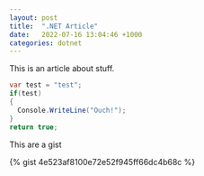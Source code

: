 ```yaml
---
layout: post
title:  ".NET Article"
date:   2022-07-16 13:04:46 +1000
categories: dotnet
---
```

This is an article about stuff. 

```csharp
var test = "test";
if(test)
{
  Console.WriteLine("Ouch!");
}
return true;
```

This are a gist

{% gist 4e523af8100e72e52f945ff66dc4b68c %}